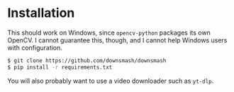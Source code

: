 # Installation

This should work on Windows, since `opencv-python` packages its own OpenCV. I cannot guarantee this, though, and I cannot help Windows users with configuration.

```bash
$ git clone https://github.com/downsmash/downsmash
$ pip install -r requirements.txt
```

You will also probably want to use a video downloader such as `yt-dlp`.
